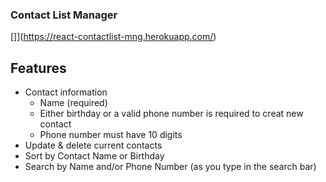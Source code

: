 ### Contact List Manager

[]](https://react-contactlist-mng.herokuapp.com/)



## Features
- Contact information
  - Name (required)
  - Either birthday or a valid phone number is required to creat new contact
  - Phone number must have 10 digits
- Update & delete current contacts
- Sort by Contact Name or Birthday
- Search by Name and/or Phone Number (as you type in the search bar)


